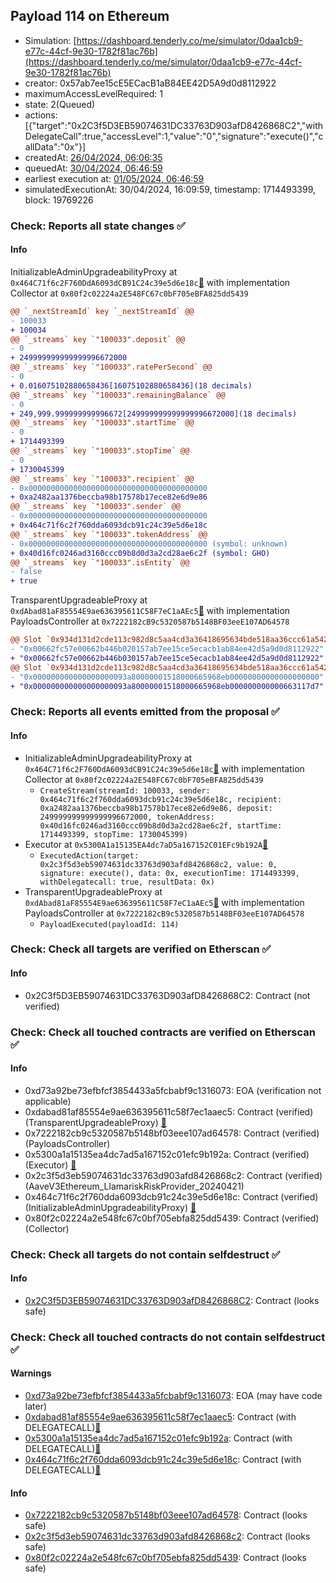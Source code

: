 ## Payload 114 on Ethereum

- Simulation: [https://dashboard.tenderly.co/me/simulator/0daa1cb9-e77c-44cf-9e30-1782f81ac76b](https://dashboard.tenderly.co/me/simulator/0daa1cb9-e77c-44cf-9e30-1782f81ac76b)
- creator: 0x57ab7ee15cE5ECacB1aB84EE42D5A9d0d8112922
- maximumAccessLevelRequired: 1
- state: 2(Queued)
- actions: [{"target":"0x2C3f5D3EB59074631DC33763D903afD8426868C2","withDelegateCall":true,"accessLevel":1,"value":"0","signature":"execute()","callData":"0x"}]
- createdAt: [26/04/2024, 06:06:35](https://etherscan.io/tx/0xaa694493a2409e31ebd52112ccd14d04e620f93f7f93503a5be35798476f3232)
- queuedAt: [30/04/2024, 06:46:59](https://etherscan.io/tx/0x7716cd97b0b703ea9fef6e5347bbb263aa59d6cfed6993c355e3474dbf6b391a)
- earliest execution at: [01/05/2024, 06:46:59](https://www.epochconverter.com/countdown?q=1714546019)
- simulatedExecutionAt: 30/04/2024, 16:09:59, timestamp: 1714493399, block: 19769226
### Check: Reports all state changes :white_check_mark:

#### Info


InitializableAdminUpgradeabilityProxy at `0x464C71f6c2F760DdA6093dCB91C24c39e5d6e18c`[:ghost:](https://github.com/bgd-labs/aave-address-book "AaveV2Ethereum.COLLECTOR, AaveV2EthereumAMM.COLLECTOR, AaveV2EthereumArc.COLLECTOR, AaveV3Ethereum.COLLECTOR") with implementation Collector at `0x80f2c02224a2E548FC67c0bF705eBFA825dd5439`
```diff
@@ `_nextStreamId` key `_nextStreamId` @@
- 100033
+ 100034
@@ `_streams` key `"100033".deposit` @@
- 0
+ 249999999999999996672000
@@ `_streams` key `"100033".ratePerSecond` @@
- 0
+ 0.016075102880658436[16075102880658436](18 decimals)
@@ `_streams` key `"100033".remainingBalance` @@
- 0
+ 249,999.999999999996672[249999999999999996672000](18 decimals)
@@ `_streams` key `"100033".startTime` @@
- 0
+ 1714493399
@@ `_streams` key `"100033".stopTime` @@
- 0
+ 1730045399
@@ `_streams` key `"100033".recipient` @@
- 0x0000000000000000000000000000000000000000
+ 0xa2482aa1376beccba98b17578b17ece82e6d9e86
@@ `_streams` key `"100033".sender` @@
- 0x0000000000000000000000000000000000000000
+ 0x464c71f6c2f760dda6093dcb91c24c39e5d6e18c
@@ `_streams` key `"100033".tokenAddress` @@
- 0x0000000000000000000000000000000000000000 (symbol: unknown)
+ 0x40d16fc0246ad3160ccc09b8d0d3a2cd28ae6c2f (symbol: GHO)
@@ `_streams` key `"100033".isEntity` @@
- false
+ true
```

TransparentUpgradeableProxy at `0xdAbad81aF85554E9ae636395611C58F7eC1aAEc5`[:ghost:](https://github.com/bgd-labs/aave-address-book "GovernanceV3Ethereum.PAYLOADS_CONTROLLER") with implementation PayloadsController at `0x7222182cB9c5320587b5148BF03eeE107AD64578`
```diff
@@ Slot `0x934d131d2cde113c982d8c5aa4cd3a36418695634bde518aa36ccc61a54277a4` @@
- "0x00662fc57e00662b446b020157ab7ee15ce5ecacb1ab84ee42d5a9d0d8112922"
+ "0x00662fc57e00662b446b030157ab7ee15ce5ecacb1ab84ee42d5a9d0d8112922"
@@ Slot `0x934d131d2cde113c982d8c5aa4cd3a36418695634bde518aa36ccc61a54277a5` @@
- "0x000000000000000000093a80000001518000665968eb00000000000000000000"
+ "0x000000000000000000093a80000001518000665968eb000000000000663117d7"
```


### Check: Reports all events emitted from the proposal :white_check_mark:

#### Info

- InitializableAdminUpgradeabilityProxy at `0x464C71f6c2F760DdA6093dCB91C24c39e5d6e18c`[:ghost:](https://github.com/bgd-labs/aave-address-book "AaveV2Ethereum.COLLECTOR, AaveV2EthereumAMM.COLLECTOR, AaveV2EthereumArc.COLLECTOR, AaveV3Ethereum.COLLECTOR") with implementation Collector at `0x80f2c02224a2E548FC67c0bF705eBFA825dd5439`
  - `CreateStream(streamId: 100033, sender: 0x464c71f6c2f760dda6093dcb91c24c39e5d6e18c, recipient: 0xa2482aa1376beccba98b17578b17ece82e6d9e86, deposit: 249999999999999996672000, tokenAddress: 0x40d16fc0246ad3160ccc09b8d0d3a2cd28ae6c2f, startTime: 1714493399, stopTime: 1730045399)`
- Executor at `0x5300A1a15135EA4dc7aD5a167152C01EFc9b192A`[:ghost:](https://github.com/bgd-labs/aave-address-book "AaveV2Ethereum.POOL_ADMIN, AaveV2EthereumAMM.POOL_ADMIN, AaveV3Ethereum.ACL_ADMIN, GovernanceV3Ethereum.EXECUTOR_LVL_1")
  - `ExecutedAction(target: 0x2c3f5d3eb59074631dc33763d903afd8426868c2, value: 0, signature: execute(), data: 0x, executionTime: 1714493399, withDelegatecall: true, resultData: 0x)`
- TransparentUpgradeableProxy at `0xdAbad81aF85554E9ae636395611C58F7eC1aAEc5`[:ghost:](https://github.com/bgd-labs/aave-address-book "GovernanceV3Ethereum.PAYLOADS_CONTROLLER") with implementation PayloadsController at `0x7222182cB9c5320587b5148BF03eeE107AD64578`
  - `PayloadExecuted(payloadId: 114)`

### Check: Check all targets are verified on Etherscan :white_check_mark:

#### Info

- 0x2C3f5D3EB59074631DC33763D903afD8426868C2: Contract (not verified) 

### Check: Check all touched contracts are verified on Etherscan :white_check_mark:

#### Info

- 0xd73a92be73efbfcf3854433a5fcbabf9c1316073: EOA (verification not applicable)
- 0xdabad81af85554e9ae636395611c58f7ec1aaec5: Contract (verified) (TransparentUpgradeableProxy) [:ghost:](https://github.com/bgd-labs/aave-address-book "GovernanceV3Ethereum.PAYLOADS_CONTROLLER")
- 0x7222182cb9c5320587b5148bf03eee107ad64578: Contract (verified) (PayloadsController) 
- 0x5300a1a15135ea4dc7ad5a167152c01efc9b192a: Contract (verified) (Executor) [:ghost:](https://github.com/bgd-labs/aave-address-book "AaveV2Ethereum.POOL_ADMIN, AaveV2EthereumAMM.POOL_ADMIN, AaveV3Ethereum.ACL_ADMIN, GovernanceV3Ethereum.EXECUTOR_LVL_1")
- 0x2c3f5d3eb59074631dc33763d903afd8426868c2: Contract (verified) (AaveV3Ethereum_LlamariskRiskProvider_20240421) 
- 0x464c71f6c2f760dda6093dcb91c24c39e5d6e18c: Contract (verified) (InitializableAdminUpgradeabilityProxy) [:ghost:](https://github.com/bgd-labs/aave-address-book "AaveV2Ethereum.COLLECTOR, AaveV2EthereumAMM.COLLECTOR, AaveV2EthereumArc.COLLECTOR, AaveV3Ethereum.COLLECTOR")
- 0x80f2c02224a2e548fc67c0bf705ebfa825dd5439: Contract (verified) (Collector) 

### Check: Check all targets do not contain selfdestruct :white_check_mark:

#### Info

- [0x2C3f5D3EB59074631DC33763D903afD8426868C2](https://etherscan.io/address/0x2C3f5D3EB59074631DC33763D903afD8426868C2): Contract (looks safe)

### Check: Check all touched contracts do not contain selfdestruct :white_check_mark:

#### Warnings

- [0xd73a92be73efbfcf3854433a5fcbabf9c1316073](https://etherscan.io/address/0xd73a92be73efbfcf3854433a5fcbabf9c1316073): EOA (may have code later)
- [0xdabad81af85554e9ae636395611c58f7ec1aaec5](https://etherscan.io/address/0xdabad81af85554e9ae636395611c58f7ec1aaec5): Contract (with DELEGATECALL)[:ghost:](https://github.com/bgd-labs/aave-address-book "GovernanceV3Ethereum.PAYLOADS_CONTROLLER")
- [0x5300a1a15135ea4dc7ad5a167152c01efc9b192a](https://etherscan.io/address/0x5300a1a15135ea4dc7ad5a167152c01efc9b192a): Contract (with DELEGATECALL)[:ghost:](https://github.com/bgd-labs/aave-address-book "AaveV2Ethereum.POOL_ADMIN, AaveV2EthereumAMM.POOL_ADMIN, AaveV3Ethereum.ACL_ADMIN, GovernanceV3Ethereum.EXECUTOR_LVL_1")
- [0x464c71f6c2f760dda6093dcb91c24c39e5d6e18c](https://etherscan.io/address/0x464c71f6c2f760dda6093dcb91c24c39e5d6e18c): Contract (with DELEGATECALL)[:ghost:](https://github.com/bgd-labs/aave-address-book "AaveV2Ethereum.COLLECTOR, AaveV2EthereumAMM.COLLECTOR, AaveV2EthereumArc.COLLECTOR, AaveV3Ethereum.COLLECTOR")

#### Info

- [0x7222182cb9c5320587b5148bf03eee107ad64578](https://etherscan.io/address/0x7222182cb9c5320587b5148bf03eee107ad64578): Contract (looks safe)
- [0x2c3f5d3eb59074631dc33763d903afd8426868c2](https://etherscan.io/address/0x2c3f5d3eb59074631dc33763d903afd8426868c2): Contract (looks safe)
- [0x80f2c02224a2e548fc67c0bf705ebfa825dd5439](https://etherscan.io/address/0x80f2c02224a2e548fc67c0bf705ebfa825dd5439): Contract (looks safe)

